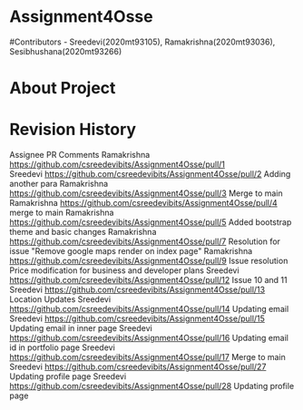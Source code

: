 # Assignment4Osse
#Contributors - Sreedevi(2020mt93105), Ramakrishna(2020mt93036), Sesibhushana(2020mt93266)

# About Project






# Revision History
Assignee            PR                                                         Comments
Ramakrishna         https://github.com/csreedevibits/Assignment4Osse/pull/1    
Sreedevi            https://github.com/csreedevibits/Assignment4Osse/pull/2    Adding another para
Ramakrishna         https://github.com/csreedevibits/Assignment4Osse/pull/3    Merge to main
Ramakrishna         https://github.com/csreedevibits/Assignment4Osse/pull/4    merge to main
Ramakrishna         https://github.com/csreedevibits/Assignment4Osse/pull/5    Added bootstrap theme and basic changes
Ramakrishna         https://github.com/csreedevibits/Assignment4Osse/pull/7    Resolution for issue "Remove google maps render on index page"
Ramakrishna         https://github.com/csreedevibits/Assignment4Osse/pull/9    Issue resolution Price modification for business and developer plans
Sreedevi            https://github.com/csreedevibits/Assignment4Osse/pull/12   Issue 10 and 11
Sreedevi            https://github.com/csreedevibits/Assignment4Osse/pull/13   Location Updates
Sreedevi            https://github.com/csreedevibits/Assignment4Osse/pull/14   Updating email
Sreedevi            https://github.com/csreedevibits/Assignment4Osse/pull/15   Updating email in inner page
Sreedevi            https://github.com/csreedevibits/Assignment4Osse/pull/16   Updating email id in portfolio page
Sreedevi            https://github.com/csreedevibits/Assignment4Osse/pull/17   Merge to main
Sreedevi            https://github.com/csreedevibits/Assignment4Osse/pull/27   Updating profile page
Sreedevi            https://github.com/csreedevibits/Assignment4Osse/pull/28   Updating profile page


